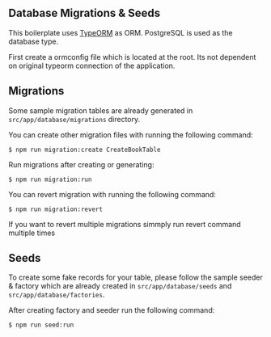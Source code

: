 ## Database Migrations & Seeds

This boilerplate uses [TypeORM](https://github.com/typeorm/typeorm) as ORM. PostgreSQL is used as the database type.

First create a ormconfig file which is located at the root. Its not dependent on original typeorm connection of the application. 

## Migrations

Some sample migration tables are already generated in `src/app/database/migrations` directory.

You can create other migration files with running the following command:

```
$ npm run migration:create CreateBookTable
```
Run migrations after creating or generating:

```
$ npm run migration:run
```

You can revert migration with running the following command:

```
$ npm run migration:revert
```

If you want to revert multiple migrations simmply run revert command multiple times

## Seeds

To create some fake records for your table, please follow the sample seeder & factory which are already created in `src/app/database/seeds` and `src/app/database/factories`.

After creating factory and seeder run the following command:

```
$ npm run seed:run
```

